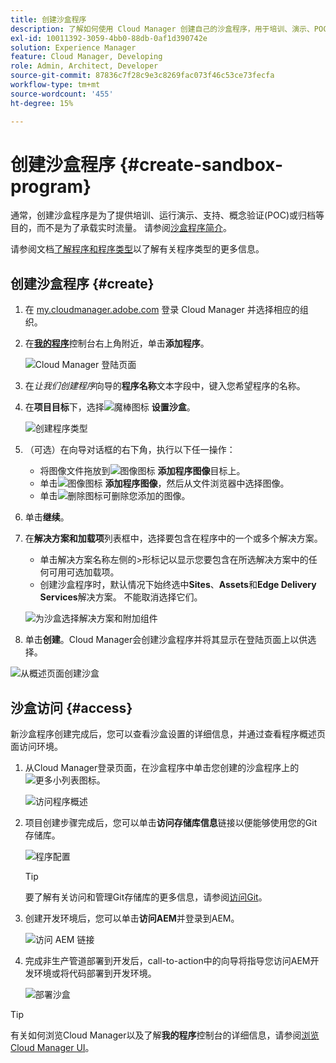 ```yaml
---
title: 创建沙盒程序
description: 了解如何使用 Cloud Manager 创建自己的沙盒程序，用于培训、演示、POC 或其他非生产目的。
exl-id: 10011392-3059-4bb0-88db-0af1d390742e
solution: Experience Manager
feature: Cloud Manager, Developing
role: Admin, Architect, Developer
source-git-commit: 87836c7f28c9e3c8269fac073f46c53ce73fecfa
workflow-type: tm+mt
source-wordcount: '455'
ht-degree: 15%

---
```


# 创建沙盒程序 {#create-sandbox-program}

通常，创建沙盒程序是为了提供培训、运行演示、支持、概念验证(POC)或归档等目的，而不是为了承载实时流量。 请参阅[沙盒程序简介](/help/implementing/cloud-manager/getting-access-to-aem-in-cloud/introduction-sandbox-programs.md)。

请参阅文档[了解程序和程序类型](program-types.md)以了解有关程序类型的更多信息。

## 创建沙盒程序 {#create}

1. 在 [my.cloudmanager.adobe.com](https://my.cloudmanager.adobe.com/) 登录 Cloud Manager 并选择相应的组织。

1. 在&#x200B;**[我的程序](/help/implementing/cloud-manager/navigation.md#my-programs)**&#x200B;控制台右上角附近，单击&#x200B;**添加程序**。

   ![Cloud Manager 登陆页面](assets/log-in.png)

1. 在&#x200B;*让我们创建程序*&#x200B;向导的&#x200B;**程序名称**&#x200B;文本字段中，键入您希望程序的名称。

1. 在&#x200B;**项目目标**&#x200B;下，选择![魔棒图标](https://spectrum.adobe.com/static/icons/workflow_18/Smock_MagicWand_18_N.svg) **设置沙盒**。

   ![创建程序类型](assets/create-sandbox.png)

1. （可选）在向导对话框的右下角，执行以下任一操作：

   * 将图像文件拖放到![图像图标](https://spectrum.adobe.com/static/icons/workflow_18/Smock_Image_18_N.svg) **添加程序图像**&#x200B;目标上。
   * 单击![图像图标](https://spectrum.adobe.com/static/icons/workflow_18/Smock_Image_18_N.svg) **添加程序图像**，然后从文件浏览器中选择图像。
   * 单击![删除图标](https://spectrum.adobe.com/static/icons/workflow_18/Smock_DeleteOutline_18_N.svg)可删除您添加的图像。

1. 单击&#x200B;**继续**。

1. 在&#x200B;**解决方案和加载项**&#x200B;列表框中，选择要包含在程序中的一个或多个解决方案。

   * 单击解决方案名称左侧的>形标记以显示您要包含在所选解决方案中的任何可用可选加载项。
   * 创建沙盒程序时，默认情况下始终选中&#x200B;**Sites**、**Assets**&#x200B;和&#x200B;**Edge Delivery Services**&#x200B;解决方案。 不能取消选择它们。

   ![为沙盒选择解决方案和附加组件](assets/sandbox-solutions-add-ons.png)

1. 单击&#x200B;**创建**。Cloud Manager会创建沙盒程序并将其显示在登陆页面上以供选择。

![从概述页面创建沙盒](assets/sandbox-setup.png)

## 沙盒访问 {#access}

新沙盒程序创建完成后，您可以查看沙盒设置的详细信息，并通过查看程序概述页面访问环境。

1. 从Cloud Manager登录页面，在沙盒程序中单击您创建的沙盒程序上的![更多小列表图标](https://spectrum.adobe.com/static/icons/workflow_18/Smock_More_18_N.svg)。

   ![访问程序概述](assets/program-overview-sandbox.png)

1. 项目创建步骤完成后，您可以单击&#x200B;**访问存储库信息**&#x200B;链接以便能够使用您的Git存储库。

   ![程序配置](assets/create-program4.png)

   >[!TIP]
   >
   >要了解有关访问和管理Git存储库的更多信息，请参阅[访问Git](/help/implementing/cloud-manager/managing-code/accessing-repos.md)。

1. 创建开发环境后，您可以单击&#x200B;**访问AEM**&#x200B;并登录到AEM。

   ![访问 AEM 链接](assets/create-program5.png)

1. 完成非生产管道部署到开发后，call-to-action中的向导将指导您访问AEM开发环境或将代码部署到开发环境。

   ![部署沙盒](assets/create-program-setup-deploy.png)

>[!TIP]
>
>有关如何浏览Cloud Manager以及了解&#x200B;**我的程序**&#x200B;控制台的详细信息，请参阅[浏览Cloud Manager UI](/help/implementing/cloud-manager/navigation.md)。
